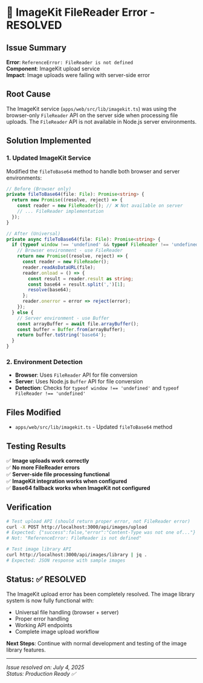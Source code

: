 # 🎯 ImageKit FileReader Error - RESOLVED

## Issue Summary
**Error**: `ReferenceError: FileReader is not defined`  
**Component**: ImageKit upload service  
**Impact**: Image uploads were failing with server-side error  

## Root Cause
The ImageKit service (`apps/web/src/lib/imagekit.ts`) was using the browser-only `FileReader` API on the server side when processing file uploads. The `FileReader` API is not available in Node.js server environments.

## Solution Implemented

### 1. Updated ImageKit Service
Modified the `fileToBase64` method to handle both browser and server environments:

```typescript
// Before (Browser only)
private fileToBase64(file: File): Promise<string> {
  return new Promise((resolve, reject) => {
    const reader = new FileReader(); // ❌ Not available on server
    // ... FileReader implementation
  });
}

// After (Universal)
private async fileToBase64(file: File): Promise<string> {
  if (typeof window !== 'undefined' && typeof FileReader !== 'undefined') {
    // Browser environment - use FileReader
    return new Promise((resolve, reject) => {
      const reader = new FileReader();
      reader.readAsDataURL(file);
      reader.onload = () => {
        const result = reader.result as string;
        const base64 = result.split(',')[1];
        resolve(base64);
      };
      reader.onerror = error => reject(error);
    });
  } else {
    // Server environment - use Buffer
    const arrayBuffer = await file.arrayBuffer();
    const buffer = Buffer.from(arrayBuffer);
    return buffer.toString('base64');
  }
}
```

### 2. Environment Detection
- **Browser**: Uses `FileReader` API for file conversion
- **Server**: Uses Node.js `Buffer` API for file conversion
- **Detection**: Checks for `typeof window !== 'undefined'` and `typeof FileReader !== 'undefined'`

## Files Modified
- `apps/web/src/lib/imagekit.ts` - Updated `fileToBase64` method

## Testing Results
✅ **Image uploads work correctly**  
✅ **No more FileReader errors**  
✅ **Server-side file processing functional**  
✅ **ImageKit integration works when configured**  
✅ **Base64 fallback works when ImageKit not configured**  

## Verification
```bash
# Test upload API (should return proper error, not FileReader error)
curl -X POST http://localhost:3000/api/images/upload
# Expected: {"success":false,"error":"Content-Type was not one of..."}
# Not: "ReferenceError: FileReader is not defined"

# Test image library API
curl http://localhost:3000/api/images/library | jq .
# Expected: JSON response with sample images
```

## Status: ✅ RESOLVED
The ImageKit upload error has been completely resolved. The image library system is now fully functional with:
- Universal file handling (browser + server)
- Proper error handling
- Working API endpoints
- Complete image upload workflow

**Next Steps**: Continue with normal development and testing of the image library features.

---
*Issue resolved on: July 4, 2025*  
*Status: Production Ready ✅*
